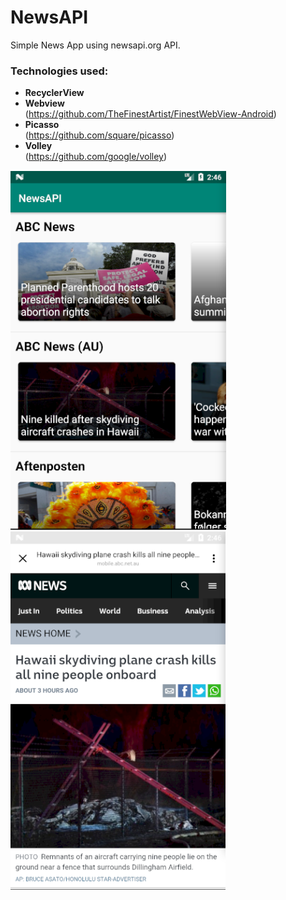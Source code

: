 # NewsAPI
Simple News App using newsapi.org API.<br /> 

### Technologies used:<br /> 
  * **RecyclerView**<br /> 
  * **Webview** <br>(https://github.com/TheFinestArtist/FinestWebView-Android)<br /> 
  * **Picasso** <br>(https://github.com/square/picasso)<br /> 
  * **Volley** <br>(https://github.com/google/volley)<br /> 
  

![Alt text](/Screenshots/home.png?raw=true "Home Screen")
![Alt text](/Screenshots/webview.png?raw=true "WebView Screen")

